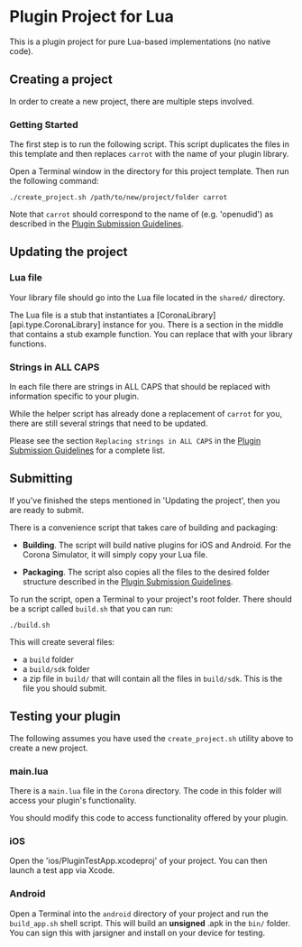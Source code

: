 # Plugin Project for Lua 

This is a plugin project for pure Lua-based implementations (no native code).

## Creating a project

In order to create a new project, there are multiple steps involved.

### Getting Started

The first step is to run the following script. This script duplicates the files in this template and then replaces `carrot` with the name of your plugin library.

Open a Terminal window in the directory for this project template. Then run the following command:

``````
./create_project.sh /path/to/new/project/folder carrot
``````

Note that `carrot` should correspond to the name of (e.g. 'openudid') as described in the [Plugin Submission Guidelines](http://docs.coronalabs.com/daily/native/plugin/submission.html).

## Updating the project

### Lua file

Your library file should go into the Lua file located in the `shared/` directory.

The Lua file is a stub that instantiates a [CoronaLibrary][api.type.CoronaLibrary] instance for you. There is a section in the middle that contains a stub example function. You can replace that with your library functions.

### Strings in ALL CAPS

In each file there are strings in ALL CAPS that should be replaced with information specific to your plugin. 

While the helper script has already done a replacement of `carrot` for you, there are still several strings that need to be updated.

Please see the section `Replacing strings in ALL CAPS` in the [Plugin Submission Guidelines](http://docs.coronalabs.com/daily/native/plugin/submission.html) for a complete list.

## Submitting

If you've finished the steps mentioned in 'Updating the project', then you are ready to submit. 

There is a convenience script that takes care of building and packaging:

* __Building__. The script will build native plugins for iOS and Android. For the Corona Simulator, it will simply copy your Lua file.

* __Packaging__. The script also copies all the files to the desired folder structure described in the [Plugin Submission Guidelines](http://docs.coronalabs.com/daily/native/plugin/submission.html).

To run the script, open a Terminal to your project's root folder. There should be a script called `build.sh` that you can run:

``````
./build.sh
``````

This will create several files:

* a `build` folder
* a `build/sdk` folder
* a zip file in `build/` that will contain all the files in `build/sdk`. This is the file you should submit.

## Testing your plugin

The following assumes you have used the `create_project.sh` utility above to create a new project.

### main.lua

There is a `main.lua` file in the `Corona` directory. The code in this folder will access your plugin's functionality.

You should modify this code to access functionality offered by your plugin.

### iOS

Open the 'ios/PluginTestApp.xcodeproj' of your project. You can then launch a test app via Xcode.

### Android

Open a Terminal into the `android` directory of your project and run the `build_app.sh` shell script. This will build an __unsigned__ .apk in the `bin/` folder. You can sign this with jarsigner and install on your device for testing.

